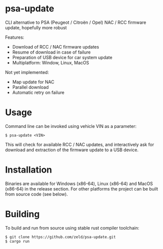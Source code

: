 # psa-update
CLI alternative to PSA (Peugeot / Citroën / Opel) NAC / RCC firmware update, hopefully more robust

Features:
- Download of RCC / NAC firmware updates
- Resume of download in case of failure
- Preparation of USB device for car system update
- Multiplatform: Window, Linux, MacOS

Not yet implemented:
- Map update for NAC
- Parallel download
- Automatic retry on failure

# Usage

Command line can be invoked using vehicle VIN as a parameter:
```
$ psa-update <VIN>
```
This will check for available RCC / NAC updates, and interactively ask for download and extraction of the firmware update to a USB device.

# Installation

Binaries are available for Windows (x86-64), Linux (x86-64) and MacOS (x86-64) in the release section. For other platforms the project can be built from source code (see below).

# Building

To build and run from source using stable rust compiler toolchain:
```
$ git clone https://github.com/zeld/psa-update.git
$ cargo run
```
